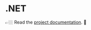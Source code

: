 # .NET

👉🏼 Read the [project documentation](https://ericis.github.io/hello-cloud/services/dotnet/). 👀
